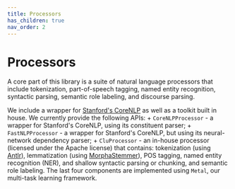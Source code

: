 ```yaml
---
title: Processors
has_children: true
nav_order: 2
---
```


# Processors

A core part of this library is a suite of natural language processors that include tokenization, part-of-speech tagging, named entity recognition, syntactic parsing, semantic role labeling, and discourse parsing.

We include a wrapper for [Stanford's CoreNLP](http://nlp.stanford.edu/software/corenlp.shtml) as well as a toolkit built in house. 
We currently provide the following APIs: 
	+ `CoreNLPProcessor` - a wrapper for Stanford's CoreNLP, using its constituent parser;
	+ `FastNLPProcessor` - a wrapper for Stanford's CoreNLP, but using its neural-network dependency parser;
	+ `CluProcessor` - an in-house processor (licensed under the Apache license) that contains: tokenization (using [Antlr](http://www.antlr.org)), lemmatization (using [MorphaStemmer](https://search.maven.org/#artifactdetails%7Cedu.washington.cs.knowitall.nlptools%7Cnlptools-stem-morpha_2.10%7C2.4.5%7Cjar)), POS tagging, named entity recognition (NER), and shallow syntactic parsing or chunking, and semantic role labeling. The last four components are implemented using `Metal`, our multi-task learning framework. 


